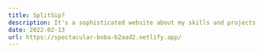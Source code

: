 ```yaml
---
title: SplitSip?
description: It's a sophisticated website about my skills and projects.
date: 2022-02-13
url: https://spectacular-boba-b2aad2.netlify.app/
---
```

